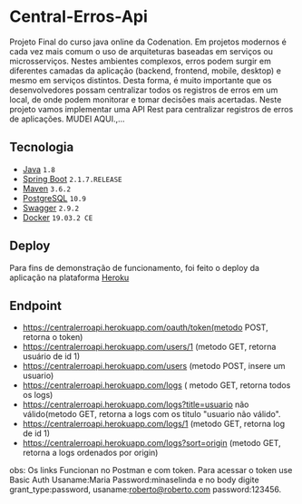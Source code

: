 # Central-Erros-Api
Projeto Final do curso java online da Codenation.
Em projetos modernos é cada vez mais comum o uso de arquiteturas baseadas em serviços ou microsserviços. Nestes ambientes complexos,
erros podem surgir em diferentes camadas da aplicação (backend, frontend, mobile, desktop) e mesmo em serviços distintos. Desta forma,
é muito importante que os desenvolvedores possam centralizar todos os registros de erros em um local, de onde podem monitorar e tomar 
decisões mais acertadas. Neste projeto vamos implementar uma API Rest para centralizar registros de erros de aplicações.
MUDEI AQUI.,...

## Tecnologia

- [Java](https://www.oracle.com/technetwork/java/javase/downloads/index.html) ```1.8```
- [Spring Boot](https://spring.io/projects/spring-boot) ```2.1.7.RELEASE```
- [Maven](https://maven.apache.org/) ```3.6.2```
- [PostgreSQL](https://www.postgresql.org/) ```10.9``` 
- [Swagger](https://swagger.io/) ```2.9.2```
- [Docker](https://www.docker.com/) ```19.03.2 CE```


## Deploy

Para fins de demonstração de funcionamento, foi feito o deploy da aplicação na plataforma [Heroku](https://centralerroapi.herokuapp.com/)

## Endpoint

- https://centralerroapi.herokuapp.com/oauth/token(metodo POST, retorna o token)
- https://centralerroapi.herokuapp.com/users/1 (metodo GET, retorna usuário de id 1)
- https://centralerroapi.herokuapp.com/users (metodo POST, insere um usuario)
- https://centralerroapi.herokuapp.com/logs ( metodo GET, retorna todos os logs)
- https://centralerroapi.herokuapp.com/logs?title=usuario não válido(metodo GET, retorna a logs com os titulo "usuario não válido".
- https://centralerroapi.herokuapp.com/logs/1 (metodo GET, retorna log de id 1)
- https://centralerroapi.herokuapp.com/logs?sort=origin (metodo GET, retorna a logs ordenados por origin)

obs: Os links Funcionan no Postman e com token. Para acessar o token use Basic Auth Usaname:Maria Password:minaselinda e no body digite
grant_type:password, usaname:roberto@roberto.com password:123456.




